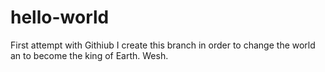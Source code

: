 # hello-world
First attempt with Githiub
I create this branch in order to change the world an to become the king of Earth.
Wesh.
